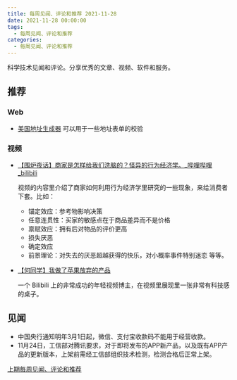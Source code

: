 ```yaml
---
title: 每周见闻、评论和推荐 2021-11-28
date: 2021-11-28 00:00:00
tags:
  - 每周见闻、评论和推荐
categories:
  - 每周见闻、评论和推荐
---
```


科学技术见闻和评论。分享优秀的文章、视频、软件和服务。

<!-- more -->

## 推荐

### Web

* [美国地址生成器](https://www.meiguodizhi.com)
  可以用于一些地址表单的校验

### 视频

* [【围炉夜话】商家是怎样给我们洗脑的？怪异的行为经济学。_哔哩哔哩_bilibili](https://www.bilibili.com/video/BV1aJ411e7SK/?spm_id_from=autoNext)

  视频的内容里介绍了商家如何利用行为经济学里研究的一些现象，来给消费者下套。比如：
  * 锚定效应：参考物影响决策 
  * 任意连贯性：买家的敏感点在于商品差异而不是价格
  * 禀赋效应：拥有后对物品的评价更高
  * 损失厌恶
  * 确定效应
  * 前景理论：对失去的厌恶超越获得的快乐，对小概率事件特别迷恋
  等等。

* [【何同学】我做了苹果放弃的产品](https://www.bilibili.com/video/BV19v411M7Rs?spm_id_from=333.851.b_7265636f6d6d656e64.1)
  
  一个 Bilibili 上的非常成功的年轻视频博主，在视频里展现里一张非常有科技感的桌子。

## 见闻

* 中国央行通知明年3月1日起，微信、支付宝收款码不能用于经营收款。
* 11月24日，工信部对腾讯要求，对于即将发布的APP新产品，以及既有APP产品的更新版本，上架前需经工信部组织技术检测，检测合格后正常上架。

[上期每周见闻、评论和推荐](/weekly/weekly-2021-09-26.html)
